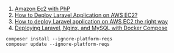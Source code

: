 1. [Amazon Ec2 with PhP](https://www.tutsmake.com/how-to-install-php-mysql-on-linux-ubuntu-18-04-aws-ec2/)
2. [How to Deploy Laravel Application on AWS EC2?](https://www.bacancytechnology.com/blog/deploy-laravel-application-on-aws-ec2)
3. [How to deploy Laravel application on AWS EC2 the right way](https://www.clickittech.com/tutorial/deploy-laravel-on-aws-ec2/)
4. [Deploying Laravel, Nginx, and MySQL with Docker Compose](https://www.cloudsigma.com/deploying-laravel-nginx-and-mysql-with-docker-compose/)

```
composer install --ignore-platform-reqs
composer update --ignore-platform-reqs
```
